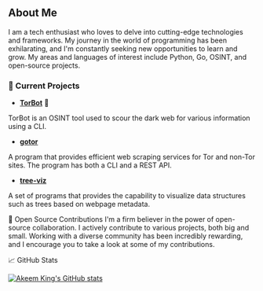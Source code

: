 ## About Me
I am a tech enthusiast who loves to delve into cutting-edge technologies and frameworks. My journey in the world of programming has been exhilarating, and I'm constantly seeking new opportunities to learn and grow. My areas and languages of interest include Python, Go, OSINT, and open-source projects.

### 🌱 Current Projects
- **[TorBot](https://github.com/DedSecInside/TorBot)** 🚀

TorBot is an OSINT tool used to scour the dark web for various information using a CLI.

- **[gotor](https://github.com/DedSecInside/gotor)**

A program that provides efficient web scraping services for Tor and non-Tor sites. The program has both a CLI and a REST API.

- **[tree-viz](https://github.com/tree-viz)**

A set of programs that provides the capability to visualize data structures such as trees based on webpage metadata.

🌟 Open Source Contributions
I'm a firm believer in the power of open-source collaboration. I actively contribute to various projects, both big and small. Working with a diverse community has been incredibly rewarding, and I encourage you to take a look at some of my contributions.

📈 GitHub Stats

[![Akeem King's GitHub stats](https://github-readme-stats.vercel.app/api?username=KingAkeem)](https://github.com/anuraghazra/github-readme-stats)
